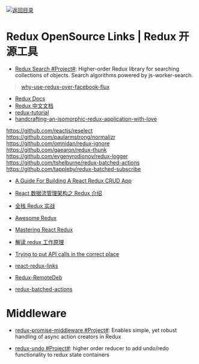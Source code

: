 [![返回目录](https://user-images.githubusercontent.com/5803001/38079637-ff0abcf0-3371-11e8-9b76-ad651620afc7.jpg)](https://github.com/wxyyxc1992/Awesome-Lists)

# Redux OpenSource Links | Redux 开源工具

* [Redux Search #Project#](https://github.com/treasure-data/redux-search): Higher-order Redux library for searching collections of objects. Search algorithms powered by js-worker-search.

> [why-use-redux-over-facebook-flux](http://stackoverflow.com/questions/32461229/why-use-redux-over-facebook-flux)

* [Redux Docs](http://rackt.org/redux/index.html)
* [Redux 中文文档](http://camsong.github.io/redux-in-chinese/)
* [redux-tutorial](https://github.com/happypoulp/redux-tutorial)
* [handcrafting-an-isomorphic-redux-application-with-love](https://medium.com/front-end-developers/handcrafting-an-isomorphic-redux-application-with-love-40ada4468af4#.tnkjvjbfh)

https://github.com/reactjs/reselect
https://github.com/paularmstrong/normalizr
https://github.com/omnidan/redux-ignore
https://github.com/gaearon/redux-thunk
https://github.com/evgenyrodionov/redux-logger
https://github.com/tshelburne/redux-batched-actions
https://github.com/tappleby/redux-batched-subscribe

* [A Guide For Building A React Redux CRUD App](https://medium.com/@rajaraodv/a-guide-for-building-a-react-redux-crud-app-7fe0b8943d0f#.y5mvs4xmb)

* [React 数据流管理架构之 Redux 介绍](http://www.open-open.com/lib/view/open1444013746182.html)

- [全栈 Redux 实战](http://www.tuicool.com/articles/mqiyiq7)
- [Awesome Redux](https://github.com/xgrommx/awesome-redux)
- [Mastering React Redux](https://www.stanleycyang.com/tutorials/mastering-react-redux)
- [解读 redux 工作原理](http://zhenhua-lee.github.io/react/redux.html)
- [Trying to put API calls in the correct place](https://github.com/rackt/redux/issues/291)
- [react-redux-links](https://github.com/markerikson/react-redux-links)

- [Redux-RemoteDeb](https://github.com/zalmoxisus/redux-remotedev)

* [redux-batched-actions](https://github.com/tshelburne/redux-batched-actions)

# Middleware

- [redux-promise-middleware #Project#](https://github.com/pburtchaell/redux-promise-middleware): Enables simple, yet robust handling of async action creators in Redux 

- [redux-undo #Project#](https://github.com/omnidan/redux-undo): higher order reducer to add undo/redo functionality to redux state containers
